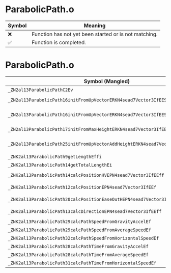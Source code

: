 # ParabolicPath.o
| Symbol | Meaning 
| ------------- | ------------- 
| :x: | Function has not yet been started or is not matching. 
| :white_check_mark: | Function is completed. 


# ParabolicPath.o
| Symbol (Mangled) | Symbol (Demangled) | Decompiled? |
| ------------- |  ------------- | ------------- |
| `_ZN2al13ParabolicPathC2Ev` | `al::ParabolicPath::ParabolicPath(void)` | :white_check_mark: |
| `_ZN2al13ParabolicPath16initFromUpVectorERKN4sead7Vector3IfEES5_S5_` | `al::ParabolicPath::initFromUpVector(sead::Vector3<float> const&,sead::Vector3<float> const&,sead::Vector3<float> const&)` | :white_check_mark: |
| `_ZN2al13ParabolicPath16initFromUpVectorERKN4sead7Vector3IfEES5_S5_f` | `al::ParabolicPath::initFromUpVector(sead::Vector3<float> const&,sead::Vector3<float> const&,sead::Vector3<float> const&,float)` | :white_check_mark: |
| `_ZN2al13ParabolicPath17initFromMaxHeightERKN4sead7Vector3IfEES5_S5_` | `al::ParabolicPath::initFromMaxHeight(sead::Vector3<float> const&,sead::Vector3<float> const&,sead::Vector3<float> const&)` | :white_check_mark: |
| `_ZN2al13ParabolicPath25initFromUpVectorAddHeightERKN4sead7Vector3IfEES5_S5_f` | `al::ParabolicPath::initFromUpVectorAddHeight(sead::Vector3<float> const&,sead::Vector3<float> const&,sead::Vector3<float> const&,float)` | :white_check_mark: |
| `_ZNK2al13ParabolicPath9getLengthEffi` | `al::ParabolicPath::getLength(float,float,int)const` | :white_check_mark: |
| `_ZNK2al13ParabolicPath14getTotalLengthEi` | `al::ParabolicPath::getTotalLength(int)const` | :white_check_mark: |
| `_ZNK2al13ParabolicPath14calcPositionHVEPN4sead7Vector3IfEEff` | `al::ParabolicPath::calcPositionHV(sead::Vector3<float> *,float,float)const` | :white_check_mark: |
| `_ZNK2al13ParabolicPath12calcPositionEPN4sead7Vector3IfEEf` | `al::ParabolicPath::calcPosition(sead::Vector3<float> *,float)const` | :white_check_mark: |
| `_ZNK2al13ParabolicPath20calcPositionEaseOutHEPN4sead7Vector3IfEEf` | `al::ParabolicPath::calcPositionEaseOutH(sead::Vector3<float> *,float)const` | :white_check_mark: |
| `_ZNK2al13ParabolicPath13calcDirectionEPN4sead7Vector3IfEEff` | `al::ParabolicPath::calcDirection(sead::Vector3<float> *,float,float)const` | :white_check_mark: |
| `_ZNK2al13ParabolicPath29calcPathSpeedFromGravityAccelEf` | `al::ParabolicPath::calcPathSpeedFromGravityAccel(float)const` | :white_check_mark: |
| `_ZNK2al13ParabolicPath29calcPathSpeedFromAverageSpeedEf` | `al::ParabolicPath::calcPathSpeedFromAverageSpeed(float)const` | :white_check_mark: |
| `_ZNK2al13ParabolicPath32calcPathSpeedFromHorizontalSpeedEf` | `al::ParabolicPath::calcPathSpeedFromHorizontalSpeed(float)const` | :white_check_mark: |
| `_ZNK2al13ParabolicPath28calcPathTimeFromGravityAccelEf` | `al::ParabolicPath::calcPathTimeFromGravityAccel(float)const` | :white_check_mark: |
| `_ZNK2al13ParabolicPath28calcPathTimeFromAverageSpeedEf` | `al::ParabolicPath::calcPathTimeFromAverageSpeed(float)const` | :white_check_mark: |
| `_ZNK2al13ParabolicPath31calcPathTimeFromHorizontalSpeedEf` | `al::ParabolicPath::calcPathTimeFromHorizontalSpeed(float)const` | :white_check_mark: |
